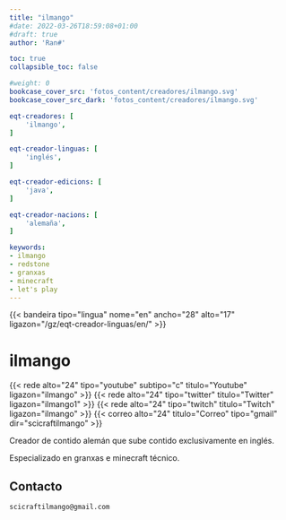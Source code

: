 ```yaml
---
title: "ilmango"
#date: 2022-03-26T18:59:08+01:00
#draft: true
author: 'Ran#'

toc: true
collapsible_toc: false

#weight: 0
bookcase_cover_src: 'fotos_content/creadores/ilmango.svg'
bookcase_cover_src_dark: 'fotos_content/creadores/ilmango.svg'

eqt-creadores: [
    'ilmango',
]

eqt-creador-linguas: [
    'inglés',
]

eqt-creador-edicions: [
    'java',
]

eqt-creador-nacions: [
    'alemaña',
]

keywords:
- ilmango
- redstone
- granxas
- minecraft
- let's play
---
```


{{< bandeira tipo="lingua" nome="en" ancho="28" alto="17" ligazon="/gz/eqt-creador-linguas/en/" >}}

# ilmango

{{< rede alto="24" tipo="youtube" subtipo="c" titulo="Youtube" ligazon="ilmango" >}}
{{< rede alto="24" tipo="twitter" titulo="Twitter" ligazon="ilmango1" >}}
{{< rede alto="24" tipo="twitch" titulo="Twitch" ligazon="ilmango" >}}
{{< correo alto="24" titulo="Correo" tipo="gmail" dir="scicraftilmango" >}}

Creador de contido alemán que sube contido exclusivamente en inglés.

Especializado en granxas e minecraft técnico.

## Contacto

```
scicraftilmango@gmail.com
```
